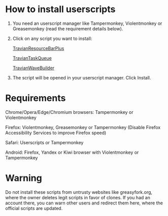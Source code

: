# How to install userscripts

1. You need an userscript manager like Tampermonkey, Violentmonkey or Greasemonkey (read the requirement details below).

2. Click on any script you want to install:

   [TravianResourceBarPlus](https://github.com/adipiciu/Travian-scripts/raw/main/TravianResourceBarPlus/TravianResourceBarPlus.user.js)

   [TravianTaskQueue](https://github.com/adipiciu/Travian-scripts/raw/main/TravianTaskQueue/TravianTaskQueue.user.js)

   [TravianWaveBuilder](https://github.com/adipiciu/Travian-scripts/raw/main/TravianWaveBuilder/TravianWaveBuilder.user.js)

3. The script will be opened in your userscript manager. Click Install.

# Requirements

Chrome/Opera/Edge/Chromium browsers: Tampermonkey or Violentmonkey

Firefox: Violentmonkey, Greasemonkey or Tampermonkey (Disable Firefox Accessibility Services to improve Firefox speed)

Safari: Userscripts or Tampermonkey

Android: Firefox, Yandex or Kiwi browser with Violentmonkey or Tampermonkey

# Warning
Do not install these scripts from untrusty websites like greasyfork.org, where the owner deletes legit scripts in favor of clones. If you had an account there, you can warn other users and redirect them here, where the official scripts are updated.

